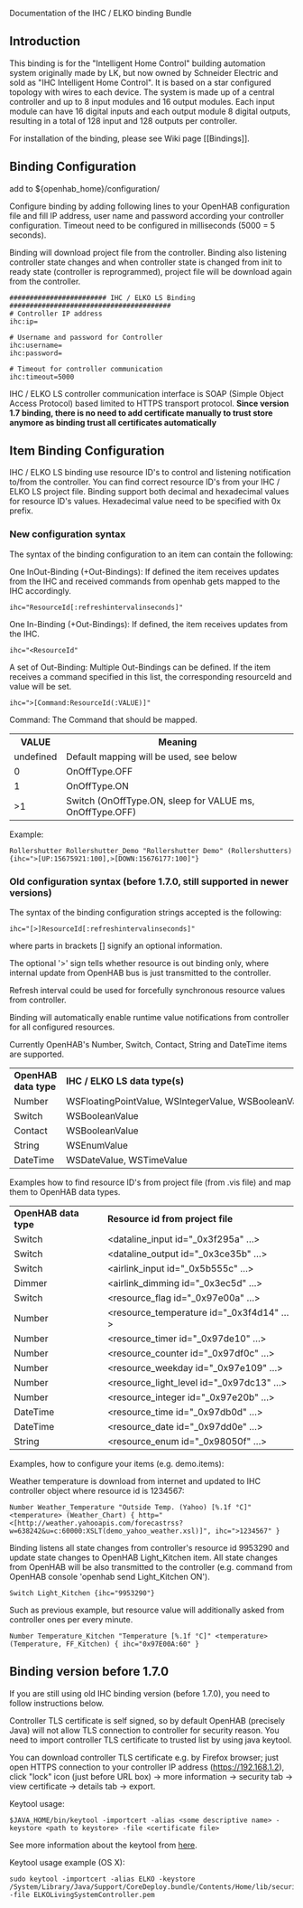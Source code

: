 Documentation of the IHC / ELKO binding Bundle

## Introduction

This binding is for the "Intelligent Home Control" building automation system originally made by LK, but now owned by Schneider Electric and sold as "IHC Intelligent Home Control". It is based on a star configured topology with wires to each device. The system is made up of a central controller and up to 8 input modules and 16 output modules. Each input module can have 16 digital inputs and each output module 8 digital outputs, resulting in a total of 128 input and 128 outputs per controller.

For installation of the binding, please see Wiki page [[Bindings]].
 
## Binding Configuration

add to ${openhab_home}/configuration/

Configure binding by adding following lines to your OpenHAB configuration file and fill IP address, user name and password according your controller configuration. Timeout need to be configured in milliseconds (5000 = 5 seconds). 

Binding will download project file from the controller. Binding also listening controller state changes and when controller state is changed from init to ready state (controller is reprogrammed), project file will be download again from the controller.

    ######################## IHC / ELKO LS Binding ########################################
    # Controller IP address 
    ihc:ip=
    
    # Username and password for Controller
    ihc:username=
    ihc:password=
    
    # Timeout for controller communication
    ihc:timeout=5000

IHC / ELKO LS controller communication interface is SOAP (Simple Object Access Protocol) based limited to HTTPS transport protocol. **Since version 1.7 binding, there is no need to add certificate manually to trust store anymore as binding trust all certificates automatically**

## Item Binding Configuration

IHC / ELKO LS binding use resource ID's to control and listening notification to/from the controller. You can find correct resource ID's from your IHC / ELKO LS project file. Binding support both decimal and hexadecimal values for resource ID's values. Hexadecimal value need to be specified with 0x prefix.

### New configuration syntax
The syntax of the binding configuration to an item can contain the following:

One InOut-Binding (+Out-Bindings): If defined the item receives updates from the IHC and received commands from openhab gets mapped to the IHC accordingly. 

    ihc="ResourceId[:refreshintervalinseconds]"

One In-Binding (+Out-Bindings): If defined, the item receives updates from the IHC.

    ihc="<ResourceId"

A set of Out-Binding: Multiple Out-Bindings can be defined. If the item receives a command specified in this list, the corresponding resourceId and value will be set.

    ihc=">[Command:ResourceId(:VALUE)]"

Command: The Command that should be mapped.
<table>
  <tr><th>VALUE</th><th>Meaning</th></tr>
  <tr><td>undefined</td><td>Default mapping will be used, see below</td>
  <tr><td>0</td><td>OnOffType.OFF</td></tr>
  <tr><td>1</td><td>OnOffType.ON</td></tr>
  <tr><td>>1</td><td>Switch (OnOffType.ON, sleep for VALUE ms, OnOffType.OFF)</td></tr>
</table>

Example:

    Rollershutter Rollershutter_Demo "Rollershutter Demo" (Rollershutters) {ihc=">[UP:15675921:100],>[DOWN:15676177:100]"}

### Old configuration syntax (before 1.7.0, still supported in newer versions)
The syntax of the binding configuration strings accepted is the following:

    ihc="[>]ResourceId[:refreshintervalinseconds]"

where parts in brackets [] signify an optional information.

The optional '>' sign tells whether resource is out binding only, where internal update from OpenHAB bus is just transmitted to the controller.

Refresh interval could be used for forcefully synchronous resource values from controller.

Binding will automatically enable runtime value notifications from controller for all configured resources.

Currently OpenHAB's Number, Switch, Contact, String and DateTime items are supported.

<table>
  <tr><td><b>OpenHAB data type</b></td><td><b>IHC / ELKO LS data type(s)</b></td></tr>
  <tr><td>Number</td><td>WSFloatingPointValue, WSIntegerValue, WSBooleanValue, WSTimerValue, WSWeekdayValue</td></tr>
  <tr><td>Switch</td><td>WSBooleanValue</td></tr>
  <tr><td>Contact</td><td>WSBooleanValue</td></tr>
  <tr><td>String</td><td>WSEnumValue</td></tr>
  <tr><td>DateTime</td><td>WSDateValue, WSTimeValue</td></tr>
</table>

Examples how to find resource ID's from project file (from .vis file) and map them to OpenHAB data types.

<table>
  <tr><td><b>OpenHAB data type</b></td><td><b>Resource id from project file</b></td></tr>
  <tr><td>Switch</td><td>&lt;dataline_input id="_0x3f295a" …&gt;</td></tr>
  <tr><td>Switch</td><td>&lt;dataline_output id="_0x3ce35b" …&gt;</td></tr>
  <tr><td>Switch</td><td>&lt;airlink_input id="_0x5b555c" …&gt;</td></tr>
  <tr><td>Dimmer</td><td>&lt;airlink_dimming id="_0x3ec5d" …&gt;</td></tr>
  <tr><td>Switch</td><td>&lt;resource_flag id="_0x97e00a" …&gt;</td></tr>

  <tr><td>Number</td><td>&lt;resource_temperature id="_0x3f4d14" …&gt;</td></tr>
  <tr><td>Number</td><td>&lt;resource_timer id="_0x97de10" …&gt;</td></tr>
  <tr><td>Number</td><td>&lt;resource_counter id="_0x97df0c" …&gt;</td></tr>
  <tr><td>Number</td><td>&lt;resource_weekday id="_0x97e109" …&gt;</td></tr>
  <tr><td>Number</td><td>&lt;resource_light_level id="_0x97dc13" …&gt;</td></tr>
  <tr><td>Number</td><td>&lt;resource_integer id="_0x97e20b" …&gt;</td></tr>
  <tr><td>DateTime</td><td>&lt;resource_time id="_0x97db0d" …&gt;</td></tr>
  <tr><td>DateTime</td><td>&lt;resource_date id="_0x97dd0e" …&gt;</td></tr>
  <tr><td>String</td><td>&lt;resource_enum id="_0x98050f" …&gt;</td></tr>
</table>


Examples, how to configure your items (e.g. demo.items):

Weather temperature is download from internet and updated to IHC controller object where resource id is 1234567:

    Number Weather_Temperature "Outside Temp. (Yahoo) [%.1f °C]" <temperature> (Weather_Chart) { http="<[http://weather.yahooapis.com/forecastrss?w=638242&u=c:60000:XSLT(demo_yahoo_weather.xsl)]", ihc=">1234567" }

Binding listens all state changes from controller's resource id 9953290 and update state changes to OpenHAB Light_Kitchen item. All state changes from OpenHAB will be also transmitted to the controller (e.g. command from OpenHAB console 'openhab send Light_Kitchen ON').

    Switch Light_Kitchen {ihc="9953290"}

Such as previous example, but resource value will additionally asked from controller ones per every minute.

    Number Temperature_Kitchen "Temperature [%.1f °C]" <temperature> (Temperature, FF_Kitchen) { ihc="0x97E00A:60" }

## Binding version before 1.7.0

If you are still using old IHC binding version (before 1.7.0), you need to follow instructions below.
  
Controller TLS certificate is self signed, so by default OpenHAB (precisely Java) will not allow TLS connection to controller for security reason. You need to import controller TLS certificate to trusted list by using java keytool. 

You can download controller TLS certificate e.g. by Firefox browser; just open HTTPS connection to your controller IP address (https://192.168.1.2), click "lock" icon (just before URL box) -> more information -> security tab -> view certificate -> details tab -> export.

Keytool usage:

    $JAVA_HOME/bin/keytool -importcert -alias <some descriptive name> -keystore <path to keystore> -file <certificate file>

See more information about the keytool from [here](http://docs.oracle.com/javase/6/docs/technotes/tools/solaris/keytool.html).

Keytool usage example (OS X):

    sudo keytool -importcert -alias ELKO -keystore /System/Library/Java/Support/CoreDeploy.bundle/Contents/Home/lib/security/cacerts -file ELKOLivingSystemController.pem
